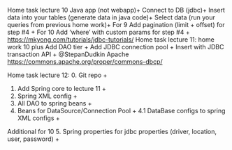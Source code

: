 Home task lecture 10
Java app (not webapp)+
Connect to DB (jdbc)+
Insert data into your tables (generate data in java code)+
Select data (run your queries from previous home work)+ For 9 Add pagination (limit + offset) for step #4 + For 10 Add ‘where’ with custom params for step #4 + https://mkyong.com/tutorials/jdbc-tutorials/
Home task lecture 11: home work 10 plus
Add DAO tier +
Add JDBC connection pool +
Insert with JDBC transaction API +
@StepanDudkin Apache https://commons.apache.org/proper/commons-dbcp/

Home task lecture 12:
0. Git repo + 
1. Add Spring core to lecture 11 +
2. Spring XML config +
3. All DAO to spring beans +
4. Beans for DataSource/Connection Pool +
   4.1 DataBase configs to spring XML configs +

Additional for 10
5. Spring properties for jdbc properties (driver, location, user, password) +